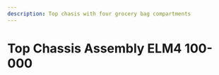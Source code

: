 ```yaml
---
description: Top chasis with four grocery bag compartments
---
```


# Top Chassis Assembly ELM4 100-000

